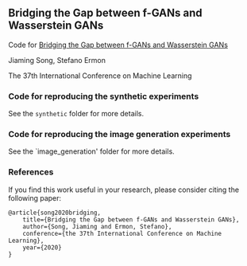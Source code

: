## Bridging the Gap between f-GANs and Wasserstein GANs

Code for [Bridging the Gap between f-GANs and Wasserstein GANs](https://arxiv.org/abs/1910.09779)

Jiaming Song, Stefano Ermon

The 37th International Conference on Machine Learning

### Code for reproducing the synthetic experiments

See the `synthetic` folder for more details.

### Code for reproducing the image generation experiments

See the `image_generation' folder for more details.

### References

If you find this work useful in your research, please consider citing the following paper:

```
@article{song2020bridging,
	title={Bridging the Gap between f-GANs and Wasserstein GANs},
	author={Song, Jiaming and Ermon, Stefano},
	conference={the 37th International Conference on Machine Learning},
	year={2020}
}
```

